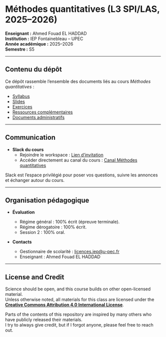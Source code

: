 # Méthodes quantitatives (L3 SPI/LAS, 2025–2026)

**Enseignant :** Ahmed Fouad EL HADDAD  
**Institution :** IEP Fontainebleau – UPEC  
**Année académique :** 2025–2026  
**Semestre :** S5  

---

## Contenu du dépôt

Ce dépôt rassemble l’ensemble des documents liés au cours *Méthodes quantitatives* :  

- [Syllabus](./syllabus/methodes_quantitatives_l3_spi_las.pdf)  
- [Slides](./slides/)  
- [Exercices](./exercices/)  
- [Ressources complémentaires](./ressources/)  
- [Documents administratifs](./administratif/)  

---

## Communication

- **Slack du cours**  
  - Rejoindre le workspace : [Lien d’invitation](https://join.slack.com/t/iepfontainebleauupec/shared_invite/zt-3dwvisgmu-1B5zCgRoe43aGvpCw0tsOg)  
  - Accéder directement au canal du cours : [Canal Méthodes quantitatives](https://iepfontainebleauupec.slack.com/archives/C09G9JJKGAJ)  

Slack est l’espace privilégié pour poser vos questions, suivre les annonces et échanger autour du cours.  

---

## Organisation pédagogique

- **Évaluation**  
  - Régime général : 100% écrit (épreuve terminale).  
  - Régime dérogatoire : 100% écrit.  
  - Session 2 : 100% oral.  

- **Contacts**  
  - Gestionnaire de scolarité : licences.iep@u-pec.fr  
  - Enseignant : Ahmed Fouad EL HADDAD  

---

## License and Credit

Science should be open, and this course builds on other open-licensed material.  
Unless otherwise noted, all materials for this class are licensed under the  
**[Creative Commons Attribution 4.0 International License](https://creativecommons.org/licenses/by/4.0/)**.  

Parts of the contents of this repository are inspired by many others who have publicly released their materials.  
I try to always give credit, but if I forgot anyone, please feel free to reach out.  


